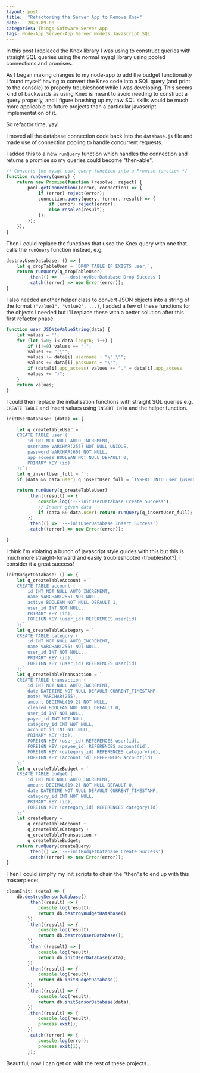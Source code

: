 ```yaml
---
layout: post
title:  "Refactoring the Server App to Remove Knex"
date:   2020-09-08
categories: Things Software Server-App
tags: Node-App Server-App Server NodeJs Javascript SQL
---
```


In this post I replaced the Knex library I was using to construct queries with straight SQL queries using the normal mysql library using pooled connections and promises.

<!--more-->

As I began making changes to my node-app to add the budget functionality I found myself having to convert the Knex code into a SQL query (and print to the console) to properly troubleshoot while I was developing. This seems kind of backwards as using Knex is meant to avoid needing to construct a query properly, and I figure brushing up my raw SQL skills would be much more applicable to future projects than a particular javascript implementation of it.

So refactor time, yay!

I moved all the database connection code back into the `database.js` file and made use of connection pooling to handle concurrent requests.

I added this to a new `runQuery` function which handles the connection and returns a promise so my queries could become "then-able".

```js
/* Converts the mysql pool query function into a Promise function */
function runQuery(query) {
    return new Promise(function (resolve, reject) {
        pool.getConnection((error, connection) => {
            if (error) reject(error);
            connection.query(query, (error, result) => {
                if (error) reject(error);
                else resolve(result);
            });
        });
    });
}
```

Then I could replace the functions that used the Knex query with one that calls the `runQuery` function instead, e.g:

```js
destroyUserDatabase: () => {
    let q_dropTableUser = `DROP TABLE IF EXISTS user;`;
    return runQuery(q_dropTableUser)
        .then(() => '---destroyUserDatabase Drop Success')
        .catch((error) => new Error(error));
}
```

I also needed another helper class to convert JSON objects into a string of the format `("value1", "value2", ...)`, I added a few of these functions for the objects I needed but I'll replace these with a better solution after this first refactor phase.

```js
function user_JSONtoValueString(data) {
    let values = '';
    for (let i=0; i< data.length; i++) {
        if (i!=0) values += ",";
        values += "(\"";
        values += data[i].username + "\",\"";
        values += data[i].password + "\"";
        if (data[i].app_access) values += "," + data[i].app_access
        values += ")";
    }
    return values;
}
```

I could then replace the initialisation functions with straight SQL queries e.g. `CREATE TABLE` and insert values using `INSERT INTO` and the helper function.

```js
initUserDatabase: (data) => {

    let q_createTableUser = `
    CREATE TABLE user (
        id INT NOT NULL AUTO_INCREMENT,
        username VARCHAR(255) NOT NULL UNIQUE,
        password VARCHAR(60) NOT NULL,
        app_access BOOLEAN NOT NULL DEFAULT 0,
        PRIMARY KEY (id)
    );`;
    let q_insertUser_full = '';
    if (data && data.user) q_insertUser_full = `INSERT INTO user (username, password, app_access) VALUES ` + user_JSONtoValueString(data.user);

    return runQuery(q_createTableUser)
        .then((result) => {
            console.log('---initUserDatabase Create Success');
            // Insert given data
            if (data && data.user) return runQuery(q_insertUser_full);
        })
        .then(() => '---initUserDatabase Insert Success')
        .catch((error) => new Error(error));

}
```

I think I'm violating a bunch of javascript style guides with this but this is much more straight-forward and easily troubleshooted (troubleshot?), I consider it a great success!

```js
initBudgetDatabase: () => {
    let q_createTableAccount = `
    CREATE TABLE account (
        id INT NOT NULL AUTO_INCREMENT,
        name VARCHAR(255) NOT NULL,
        active BOOLEAN NOT NULL DEFAULT 1,
        user_id INT NOT NULL,
        PRIMARY KEY (id),
        FOREIGN KEY (user_id) REFERENCES user(id)
    );`
    let q_createTableCategory = `
    CREATE TABLE category (
        id INT NOT NULL AUTO_INCREMENT,
        name VARCHAR(255) NOT NULL,
        user_id INT NOT NULL,
        PRIMARY KEY (id),
        FOREIGN KEY (user_id) REFERENCES user(id)
    );`
    let q_createTableTransaction = `
    CREATE TABLE transaction (
        id INT NOT NULL AUTO_INCREMENT,
        date DATETIME NOT NULL DEFAULT CURRENT_TIMESTAMP,
        notes VARCHAR(255),
        amount DECIMAL(19,2) NOT NULL,
        cleared BOOLEAN NOT NULL DEFAULT 0,
        user_id INT NOT NULL,
        payee_id INT NOT NULL,
        category_id INT NOT NULL,
        account_id INT NOT NULL,
        PRIMARY KEY (id),
        FOREIGN KEY (user_id) REFERENCES user(id),
        FOREIGN KEY (payee_id) REFERENCES account(id),
        FOREIGN KEY (category_id) REFERENCES category(id),
        FOREIGN KEY (account_id) REFERENCES account(id)
    );`
    let q_createTableBudget = `
    CREATE TABLE budget (
        id INT NOT NULL AUTO_INCREMENT,
        amount DECIMAL(19,2) NOT NULL DEFAULT 0,
        date DATETIME NOT NULL DEFAULT CURRENT_TIMESTAMP,
        category_id INT NOT NULL,
        PRIMARY KEY (id),
        FOREIGN KEY (category_id) REFERENCES category(id)
    );`
    let createQuery = 
        q_createTableAccount +
        q_createTableCategory + 
        q_createTableTransaction +
        q_createTableBudget;
    return runQuery(createQuery)
        .then(() => '---initBudgetDatabase Create Success')
        .catch((error) => new Error(error));
}
```

Then I could simplfy my init scripts to chain the "then"s to end up with this masterpiece:

```js
cleanInit: (data) => {
    db.destroySensorDatabase()
        .then((result) => {
            console.log(result);
            return db.destroyBudgetDatabase()
        })
        .then((result) => {
            console.log(result);
            return db.destroyUserDatabase();
        })
        .then ((result) => {
            console.log(result);
            return db.initUserDatabase(data);
        })
        .then((result) => {
            console.log(result);
            return db.initBudgetDatabase()
        })
        .then((result) => {
            console.log(result);
            return db.initSensorDatabase(data);
        })
        .then((result) => {
            console.log(result);
            process.exit();
        })
        .catch((error) => {
            console.log(error);
            process.exit(1);
        });
```

Beautiful, now I can get on with the rest of these projects...